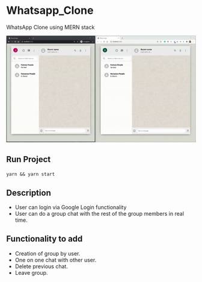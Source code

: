 # Whatsapp_Clone
WhatsApp Clone using MERN stack

![Whatsapp Demo](https://github.com/ammarjussa/Whatsapp_Clone/blob/master/whatsapp_demo.gif)

## Run Project

`yarn && yarn start`

## Description

- User can login via Google Login functionality
- User can do a group chat with the rest of the group members in real time.

## Functionality to add

- Creation of group by user.
- One on one chat with other user.
- Delete previous chat.
- Leave group.


